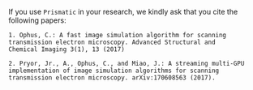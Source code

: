 If you use `Prismatic` in your research, we kindly ask that you cite the following papers:

	1. Ophus, C.: A fast image simulation algorithm for scanning
	transmission electron microscopy. Advanced Structural and
	Chemical Imaging 3(1), 13 (2017)
	
	2. Pryor, Jr., A., Ophus, C., and Miao, J.: A streaming multi-GPU implementation of image simulation algorithms for scanning transmission electron microscopy. arXiv:170608563 (2017).
	
